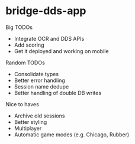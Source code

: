 # bridge-dds-app

Big TODOs
- Integrate OCR and DDS APIs
- Add scoring
- Get it deployed and working on mobile

Random TODOs
- Consolidate types
- Better error handling
- Session name dedupe
- Better handling of double DB writes

Nice to haves
- Archive old sessions
- Better styling
- Multiplayer
- Automatic game modes (e.g. Chicago, Rubber)